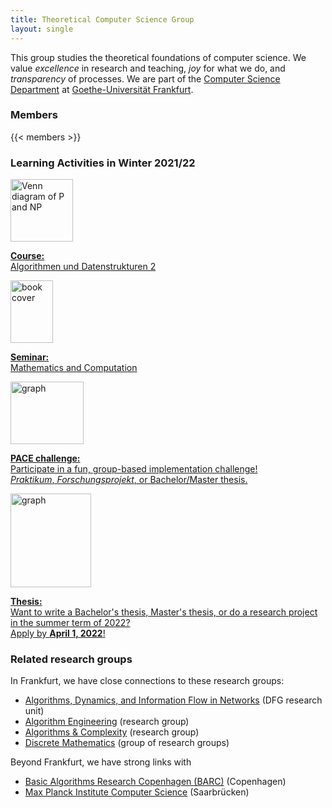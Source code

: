 ```yaml
---
title: Theoretical Computer Science Group
layout: single
---
```


This group studies the theoretical foundations of computer science.
We value _excellence_ in research and teaching, _joy_ for what we do, and _transparency_ of processes.
We are part of the [Computer Science Department](https://www.goethe-university-frankfurt.de/106076806/) at [Goethe-Universität Frankfurt](https://www.uni-frankfurt.de).

### Members

{{< members >}}

<!-- **You? We're hiring 2 people (PhD/Postdoc), see our [call for applications](positions/).** -->

### Learning Activities in Winter 2021/22

<div class="course-list">
<a href="/algo2/">
<div class="course-img">
<img src="/algo2/pnp.svg" alt="Venn diagram of P and NP" width="100" height="100">
</div>
<div class="course-desc">

**Course:**\
Algorithmen und Datenstrukturen 2

</div>
</a>
<a href="/seminar/wigderson/">
<div class="course-img">
<img src="/seminar/wigderson-cover.jpg" alt="book cover" width="68" height="100">
</div>
<div class="course-desc">

**Seminar:**\
Mathematics and Computation

</div>
</a>
<a href="/pace/">
<div class="course-img">
<img src="/pace/turtle.svg" alt="graph" width="117" height="100">
</div>
<div class="course-desc">

**PACE challenge:**\
Participate in a fun, group-based implementation challenge!\
_Praktikum_, _Forschungsprojekt_, or Bachelor/Master thesis.

</div>
</a>
<a href="/projects">
<div class="course-img">
<img src="/teaching/cr.png" alt="graph" width="129" height="150">
</div>
<div class="course-desc">

**Thesis:**\
Want to write a Bachelor's thesis, Master's thesis, or do a research project in the summer term of 2022?\
Apply by **April 1, 2022**!

</div>
</a>
</div>

### Related research groups

In Frankfurt, we have close connections to these research groups:

- [Algorithms, Dynamics, and Information Flow in Networks](https://adyn.cs.uni-frankfurt.de/) (DFG research unit)
- [Algorithm Engineering](https://ae.cs.uni-frankfurt.de/) (research group)
- [Algorithms & Complexity](https://algo.cs.uni-frankfurt.de/) (research group)
- [Discrete Mathematics](https://www.uni-frankfurt.de/46104797/Diskrete_Mathematik) (group of research groups)

Beyond Frankfurt, we have strong links with

- [Basic Algorithms Research Copenhagen (BARC)](https://barc.ku.dk/) (Copenhagen)
- [Max Planck Institute Computer Science](https://www.mpi-inf.mpg.de/departments/algorithms-complexity) (Saarbrücken)

